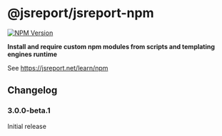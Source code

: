 # @jsreport/jsreport-npm
[![NPM Version](http://img.shields.io/npm/v/@jsreport/jsreport-data.svg?style=flat-square)](https://npmjs.com/package/@jsreport/jsreport-npm)

**Install and require custom npm modules from scripts and templating engines runtime**

See https://jsreport.net/learn/npm

## Changelog

### 3.0.0-beta.1

Initial release